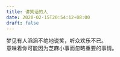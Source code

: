 ```yaml
---
title: 讲笑话的人
date: 2020-02-15T20:54:12+08:00
draft: false
---
```


梦见有人滔滔不绝地说笑，听众欢乐不已。<br>
意味着你可能因为芝麻小事而忽略重要的事情。<br>
